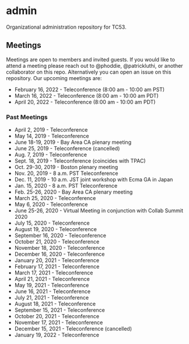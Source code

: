 # admin
Organizational administration repository for TC53.

## Meetings

Meetings are open to members and invited guests. If you would like to attend a meeting please reach out to @phoddie, @patrickluthi, or another collaborator on this repo. Alternatively you can open an issue on this repository. Our upcoming meetings are:

* February 16, 2022 - Teleconference (8:00 am - 10:00 am PST)
* March 16, 2022 - Teleconference (8:00 am - 10:00 am PDT)
* April 20, 2022 - Teleconference (8:00 am - 10:00 am PDT)

### Past Meetings
* April 2, 2019 - Teleconference 
* May 14, 2019 - Teleconference
* June 18-19, 2019 - Bay Area CA plenary meeting
* June 25, 2019 - Teleconference (cancelled)
* Aug. 7, 2019 - Teleconference
* Sept. 18, 2019 - Teleconference (coincides with TPAC)
* Oct. 29-30, 2019 - Boston plenary meeting
* Nov. 20, 2019 - 8 a.m. PST Teleconference
* Dec. 11, 2019 - 10 a.m. JST joint workshop with Ecma GA in Japan
* Jan. 15, 2020 -  8 a.m. PST Teleconference
* Feb. 25-26, 2020 - Bay Area CA plenary meeting
* March 25, 2020 - Teleconference
* May 6, 2020 - Teleconference
* June 25-26, 2020 - Virtual Meeting in conjunction with Collab Summit 2020
* July 15, 2020 - Teleconference
* August 19, 2020 - Teleconference
* September 16, 2020 - Teleconference
* October 21, 2020 - Teleconference
* November 18, 2020 - Teleconference
* December 16, 2020 - Teleconference
* January 20, 2021 - Teleconference
* February 17, 2021 - Teleconference
* March 17, 2021 - Teleconference
* April 21, 2021 - Teleconference
* May 19, 2021 - Teleconference
* June 16, 2021 - Teleconference
* July 21, 2021 - Teleconference
* August 18, 2021 - Teleconference
* September 15, 2021 - Teleconference
* October 20, 2021 - Teleconference
* November 17, 2021 - Teleconference
* December 15, 2021 - Teleconference (cancelled)
* January 19, 2022 - Teleconference